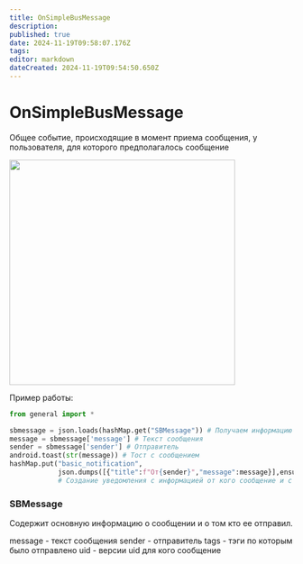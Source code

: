 ```yaml
---
title: OnSimpleBusMessage
description: 
published: true
date: 2024-11-19T09:58:07.176Z
tags: 
editor: markdown
dateCreated: 2024-11-19T09:54:50.650Z
---
```


# OnSimpleBusMessage
Общее событие, происходящие в момент приема сообщения, у пользователя, для которого предполагалось сообщение

<img src="/files/Pastedimage20241112120701.png" width=400>

Пример работы:
```python
from general import *

sbmessage = json.loads(hashMap.get("SBMessage")) # Получаем информацию о сообщении
message = sbmessage['message'] # Текст сообщения
sender = sbmessage['sender'] # Отправитель
android.toast(str(message)) # Тост с сообщением 
hashMap.put("basic_notification",
			json.dumps([{"title":f"От{sender}","message":message}],ensure_ascii=False))
			# Создание уведомления с информацией от кого сообщение и с его содержанием
```

### SBMessage

Содержит основную информацию о сообщении и о том кто ее отправил.

message - текст сообщения
sender - отправитель
tags - тэги по которым было отправлено
uid - версии uid для кого сообщение